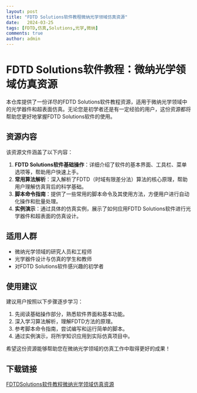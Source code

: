 ```yaml
---
layout: post
title: "FDTD Solutions软件教程微纳光学领域仿真资源"
date:   2024-03-25
tags: [FDTD,仿真,Solutions,光学,微纳]
comments: true
author: admin
---
```

# FDTD Solutions软件教程：微纳光学领域仿真资源

本仓库提供了一份详尽的FDTD Solutions软件教程资源，适用于微纳光学领域中的光学器件和超表面仿真。无论您是初学者还是有一定经验的用户，这份资源都将帮助您更好地掌握FDTD Solutions软件的使用。

## 资源内容

该资源文件涵盖了以下内容：

1. **FDTD Solutions软件基础操作**：详细介绍了软件的基本界面、工具栏、菜单选项等，帮助用户快速上手。
2. **常用算法解析**：深入解析了FDTD（时域有限差分法）算法的核心原理，帮助用户理解仿真背后的科学基础。
3. **脚本命令指南**：提供了一些常用的脚本命令及其使用方法，方便用户进行自动化操作和批量处理。
4. **实例演示**：通过具体的仿真实例，展示了如何应用FDTD Solutions软件进行光学器件和超表面的仿真设计。

## 适用人群

- 微纳光学领域的研究人员和工程师
- 光学器件设计与仿真的学生和教师
- 对FDTD Solutions软件感兴趣的初学者

## 使用建议

建议用户按照以下步骤逐步学习：

1. 先阅读基础操作部分，熟悉软件界面和基本功能。
2. 深入学习算法解析，理解FDTD方法的原理。
3. 参考脚本命令指南，尝试编写和运行简单的脚本。
4. 通过实例演示，将所学知识应用到实际仿真项目中。

希望这份资源能够帮助您在微纳光学领域的仿真工作中取得更好的成果！

## 下载链接

[FDTDSolutions软件教程微纳光学领域仿真资源](https://pan.quark.cn/s/50629e1280a9)